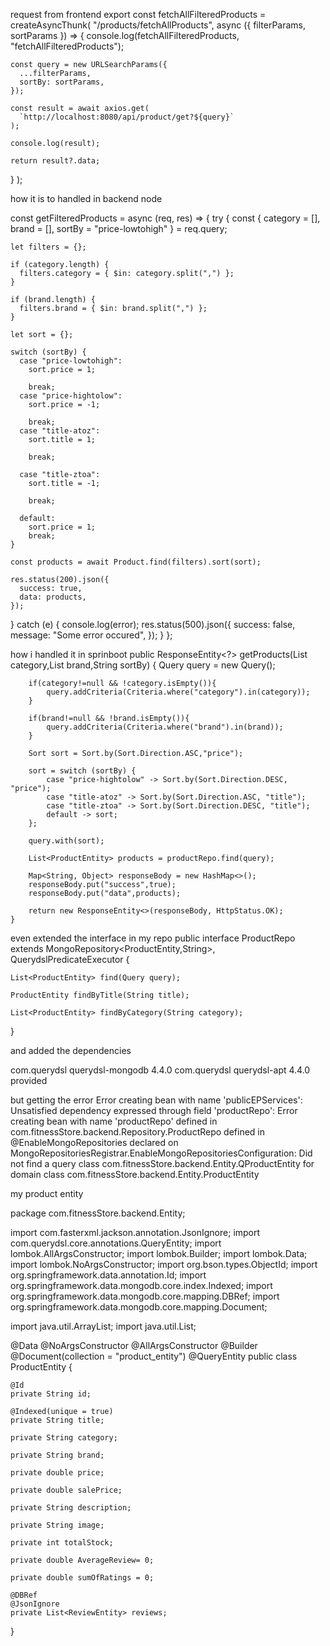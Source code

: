 request from frontend
export const fetchAllFilteredProducts = createAsyncThunk(
  "/products/fetchAllProducts",
  async ({ filterParams, sortParams }) => {
    console.log(fetchAllFilteredProducts, "fetchAllFilteredProducts");

    const query = new URLSearchParams({
      ...filterParams,
      sortBy: sortParams,
    });

    const result = await axios.get(
      `http://localhost:8080/api/product/get?${query}`
    );

    console.log(result);

    return result?.data;
  }
);

how it is to handled in backend node

const getFilteredProducts = async (req, res) => {
  try {
    const { category = [], brand = [], sortBy = "price-lowtohigh" } = req.query;

    let filters = {};

    if (category.length) {
      filters.category = { $in: category.split(",") };
    }

    if (brand.length) {
      filters.brand = { $in: brand.split(",") };
    }

    let sort = {};

    switch (sortBy) {
      case "price-lowtohigh":
        sort.price = 1;

        break;
      case "price-hightolow":
        sort.price = -1;

        break;
      case "title-atoz":
        sort.title = 1;

        break;

      case "title-ztoa":
        sort.title = -1;

        break;

      default:
        sort.price = 1;
        break;
    }

    const products = await Product.find(filters).sort(sort);

    res.status(200).json({
      success: true,
      data: products,
    });
  } catch (e) {
    console.log(error);
    res.status(500).json({
      success: false,
      message: "Some error occured",
    });
  }
};


how i handled it in sprinboot
public ResponseEntity<?> getProducts(List<String> category,List<String> brand,String sortBy) {
        Query query = new Query();

        if(category!=null && !category.isEmpty()){
            query.addCriteria(Criteria.where("category").in(category));
        }

        if(brand!=null && !brand.isEmpty()){
            query.addCriteria(Criteria.where("brand").in(brand));
        }

        Sort sort = Sort.by(Sort.Direction.ASC,"price");

        sort = switch (sortBy) {
            case "price-hightolow" -> Sort.by(Sort.Direction.DESC, "price");
            case "title-atoz" -> Sort.by(Sort.Direction.ASC, "title");
            case "title-ztoa" -> Sort.by(Sort.Direction.DESC, "title");
            default -> sort;
        };

        query.with(sort);

        List<ProductEntity> products = productRepo.find(query);

        Map<String, Object> responseBody = new HashMap<>();
        responseBody.put("success",true);
        responseBody.put("data",products);

        return new ResponseEntity<>(responseBody, HttpStatus.OK);
    }

even extended the interface in my repo
public interface ProductRepo extends MongoRepository<ProductEntity,String>, QuerydslPredicateExecutor<ProductEntity> {

    List<ProductEntity> find(Query query);

    ProductEntity findByTitle(String title);

    List<ProductEntity> findByCategory(String category);

}

and added the dependencies

<dependency>
			<groupId>com.querydsl</groupId>
			<artifactId>querydsl-mongodb</artifactId>
			<version>4.4.0</version>
		</dependency>
		<dependency>
			<groupId>com.querydsl</groupId>
			<artifactId>querydsl-apt</artifactId>
			<version>4.4.0</version>
			<scope>provided</scope>
		</dependency>

but getting the error 
 Error creating bean with name 'publicEPServices': Unsatisfied dependency expressed through field 'productRepo': Error creating bean with name 'productRepo' defined in com.fitnessStore.backend.Repository.ProductRepo defined in @EnableMongoRepositories declared on MongoRepositoriesRegistrar.EnableMongoRepositoriesConfiguration: Did not find a query class com.fitnessStore.backend.Entity.QProductEntity for domain class com.fitnessStore.backend.Entity.ProductEntity

my product entity

package com.fitnessStore.backend.Entity;

import com.fasterxml.jackson.annotation.JsonIgnore;
import com.querydsl.core.annotations.QueryEntity;
import lombok.AllArgsConstructor;
import lombok.Builder;
import lombok.Data;
import lombok.NoArgsConstructor;
import org.bson.types.ObjectId;
import org.springframework.data.annotation.Id;
import org.springframework.data.mongodb.core.index.Indexed;
import org.springframework.data.mongodb.core.mapping.DBRef;
import org.springframework.data.mongodb.core.mapping.Document;

import java.util.ArrayList;
import java.util.List;

@Data
@NoArgsConstructor
@AllArgsConstructor
@Builder
@Document(collection = "product_entity")
@QueryEntity
public class ProductEntity {

    @Id
    private String id;

    @Indexed(unique = true)
    private String title;

    private String category;

    private String brand;

    private double price;

    private double salePrice;

    private String description;

    private String image;

    private int totalStock;

    private double AverageReview= 0;

    private double sumOfRatings = 0;

    @DBRef
    @JsonIgnore
    private List<ReviewEntity> reviews;
}
